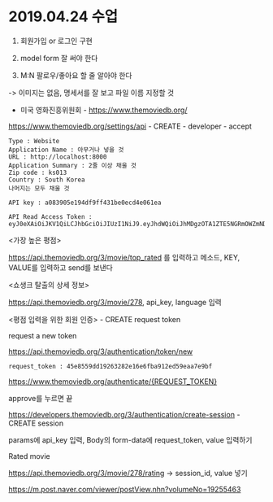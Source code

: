 # 2019.04.24 수업





1. 회원가입 or 로그인 구현

2. model form 잘 써야 한다

3. M:N 팔로우/좋아요 할 줄 알아야 한다

-> 이미지는 없음, 명세서를 잘 보고 파일 이름 지정할 것



* 미국 영화진흥위원회 - <https://www.themoviedb.org/>

<https://www.themoviedb.org/settings/api> - CREATE - developer - accept

```
Type : Website
Application Name : 아무거나 넣을 것
URL : http://localhost:8000
Application Summary : 2줄 이상 채울 것
Zip code : ks013
Country : South Korea
나머지는 모두 채울 것
```



```
API key : a083905e194df9ff431be0ecd4e061ea

API Read Access Token : eyJ0eXAiOiJKV1QiLCJhbGciOiJIUzI1NiJ9.eyJhdWQiOiJhMDgzOTA1ZTE5NGRmOWZmNDMxYmUwZWNkNGUwNjFlYSIsInN1YiI6IjVjYmZlYTFlYzNhMzY4NTk2YTgyMmM3ZSIsInNjb3BlcyI6WyJhcGlfcmVhZCJdLCJ2ZXJzaW9uIjoxfQ.LtMphfNQxLYJZV1LireTR79QM6t1XjOoMn99Qj6STaY
```



<가장 높은 평점>

https://api.themoviedb.org/3/movie/top_rated 를 입력하고 메소드, KEY, VALUE를 입력하고 send를 보낸다



<쇼생크 탈출의 상세 정보>

https://api.themoviedb.org/3/movie/278, api_key, language 입력



<평점 입력을 위한 회원 인증> - CREATE request token

request a new token

https://api.themoviedb.org/3/authentication/token/new

```
request_token : 45e8559dd19263282e16e6fba912ed59eaa7e9bf
```



https://www.themoviedb.org/authenticate/{REQUEST_TOKEN}

approve를 누르면 끝



<https://developers.themoviedb.org/3/authentication/create-session> - CREATE session

params에 api_key 입력, Body의 form-data에 request_token, value 입력하기



Rated movie

https://api.themoviedb.org/3/movie/278/rating -> session_id, value 넣기























<https://m.post.naver.com/viewer/postView.nhn?volumeNo=19255463>







